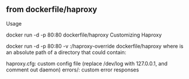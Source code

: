 ## from dockerfile/haproxy

Usage

docker run -d -p 80:80 dockerfile/haproxy
Customizing Haproxy

docker run -d -p 80:80 -v <override-dir>:/haproxy-override dockerfile/haproxy
where <override-dir> is an absolute path of a directory that could contain:

haproxy.cfg: custom config file (replace /dev/log with 127.0.0.1, and comment out daemon)
errors/: custom error responses
